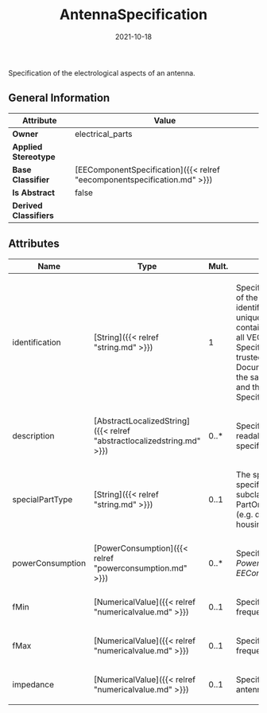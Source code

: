 ﻿---
title: AntennaSpecification
toc: false
type: specs
date: "2021-10-18"
draft: false
specification: VEC
version: 1.2.1
documentType: "Recommendation"
elementType: Class
classes:
  - AntennaSpecification
menu_name: vec-1.2.1
---
<p> Specification of the electrological aspects of an antenna.      </p>

## General Information

| Attribute               | Value |
|-------------------------|-------|
| **Owner**               | electrical_parts |
| **Applied Stereotype**  |   |
| **Base Classifier**     | [EEComponentSpecification]({{< relref "eecomponentspecification.md" >}})<br/>  |
| **Is Abstract**         | false |
| **Derived Classifiers** |   |

## Attributes
|  Name  |  Type  |  Mult.  |  Description  |  Owning Classifier  |
|--------|--------|---------|---------------|--------------|
|identification | [String]({{< relref "string.md" >}}) | 1 | <p> Specifies a unique identification of the specification. The identification is guaranteed to be unique within the document containing the specification. For all VEC-documents a Specification-instance can be trusted to be identical if the DocumentVersion-instance is the same (see DocumentVersion) and the identification of the Specification is the same.      </p> | [Specification]({{< relref "specification.md" >}}) |
|description | [AbstractLocalizedString]({{< relref "abstractlocalizedstring.md" >}}) | 0..* | <p> Specifies additional, human readable information about the specification.      </p> | [Specification]({{< relref "specification.md" >}}) |
|specialPartType | [String]({{< relref "string.md" >}}) | 0..1 | <p>The specialPartType allows the specification of subclassifications for a PartOrUsageRelatedSpecification (e.g. different types of connector housings).  </p> | [PartOrUsageRelatedSpecification]({{< relref "partorusagerelatedspecification.md" >}}) |
|powerConsumption | [PowerConsumption]({{< relref "powerconsumption.md" >}}) | 0..* | <p> Specifies the <i>PowerConsumptions</i> of this <i>EEComponentSpecification.</i>      </p> | [EEComponentSpecification]({{< relref "eecomponentspecification.md" >}}) |
|fMin | [NumericalValue]({{< relref "numericalvalue.md" >}}) | 0..1 | <p>Specifies the minimum operating frequency of the antenna. </p> | [AntennaSpecification]({{< relref "antennaspecification.md" >}}) |
|fMax | [NumericalValue]({{< relref "numericalvalue.md" >}}) | 0..1 | <p>Specifies the maximum operating frequency of the antenna. </p> | [AntennaSpecification]({{< relref "antennaspecification.md" >}}) |
|impedance | [NumericalValue]({{< relref "numericalvalue.md" >}}) | 0..1 | <p>Specifies the impedance of the antenna. </p> | [AntennaSpecification]({{< relref "antennaspecification.md" >}}) |

